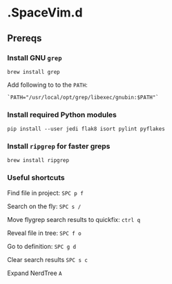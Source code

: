 # .SpaceVim.d

## Prereqs

### Install GNU `grep`

`brew install grep`

Add following to to the `PATH`:

    `PATH="/usr/local/opt/grep/libexec/gnubin:$PATH"`

### Install required Python modules
`pip install --user jedi flak8 isort pylint pyflakes`

### Install `ripgrep` for faster greps
`brew install ripgrep`

### Useful shortcuts

Find file in project:       `SPC p f`

Search on the fly:          `SPC s /`

Move flygrep search results to quickfix:     `ctrl q`

Reveal file in tree:        `SPC f o`

Go to definition:           `SPC g d`

Clear search results        `SPC s c`

Expand NerdTree              `A`
